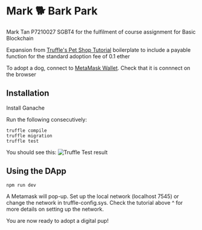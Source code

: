 # Mark 🐕 Bark Park

Mark Tan P7210027 SGBT4 for the fulfilment of course assignment for Basic Blockchain

Expansion from [Truffle's Pet Shop Tutorial](https://www.trufflesuite.com/tutorials/pet-shop) boilerplate to include a payable function for the standard adoption fee of 0.1 ether

To adopt a dog, connect to [MetaMask Wallet](https://metamask.io). Check that it is connnect on the browser

## Installation

Install Ganache

Run the following consecutively:

    truffle compile
    truffle migration
    truffle test

You should see this:
![Truffle Test result](./images/TruffleTest.png)  

## Using the DApp

    npm run dev

A Metamask will pop-up. Set up the local network (localhost 7545) or change the network in truffle-config.sys. Check the tutorial above ^ for more details on setting up the network.

You are now ready to adopt a digital pup!
